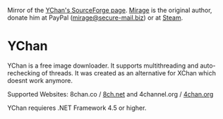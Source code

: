 Mirror of the [YChan's SourceForge page](https://sourceforge.net/projects/ychan/). [Mirage](https://sourceforge.net/u/themirage/profile/) is the original author, donate him at PayPal (mirage@secure-mail.biz) or at [Steam](http://steamcommunity.com/id/cptgrunge/wishlist).
# YChan
YChan is a free image downloader. It supports multithreading and auto-rechecking of threads. It was created as an alternative for XChan which doesnt work anymore.

Supported Websites: 8chan.co / [8ch.net](http://8ch.net/) and 4channel.org / [4chan.org](http://4chan.org/)

YChan requieres .NET Framework 4.5 or higher.
